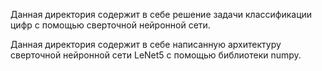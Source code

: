 Данная директория содержит в себе решение задачи классификации цифр с помощью сверточной нейронной сети.

Данная директория содержит в себе написанную архитектуру сверточной нейронной сети LeNet5 с помощью библиотеки numpy.
